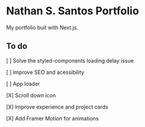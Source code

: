 # Nathan S. Santos Portfolio

My portfolio buit with Next.js.

## To do

[ ] Solve the styled-components loading delay issue

[ ] Improve SEO and acessibility

[ ] App loader

[X] Scroll down icon

[X] Improve experience and project cards

[X] Add Framer Motion for animations
